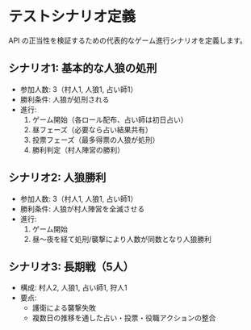 # テストシナリオ定義

API の正当性を検証するための代表的なゲーム進行シナリオを定義します。

## シナリオ1: 基本的な人狼の処刑
- 参加人数: 3（村人1, 人狼1, 占い師1）
- 勝利条件: 人狼が処刑される
- 進行:
  1. ゲーム開始（各ロール配布、占い師は初日占い）
  2. 昼フェーズ（必要なら占い結果共有）
  3. 投票フェーズ（最多得票の人狼が処刑）
  4. 勝利判定（村人陣営の勝利）

## シナリオ2: 人狼勝利
- 参加人数: 3（村人1, 人狼1, 占い師1）
- 勝利条件: 人狼が村人陣営を全滅させる
- 進行:
  1. ゲーム開始
  2. 昼〜夜を経て処刑/襲撃により人数が同数となり人狼勝利

## シナリオ3: 長期戦（5人）
- 構成: 村人2, 人狼1, 占い師1, 狩人1
- 要点:
  - 護衛による襲撃失敗
  - 複数日の推移を通した占い・投票・役職アクションの整合
